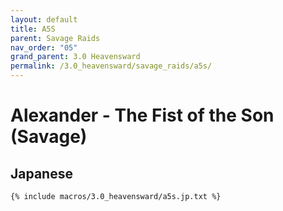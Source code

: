 ```yaml
---
layout: default
title: A5S
parent: Savage Raids
nav_order: "05"
grand_parent: 3.0 Heavensward
permalink: /3.0_heavensward/savage_raids/a5s/
---
```


# Alexander - The Fist of the Son (Savage)

## Japanese
```
{% include macros/3.0_heavensward/a5s.jp.txt %}
```

<script data-goatcounter="https://tuufless.goatcounter.com/count"
        async src="//gc.zgo.at/count.js"></script>
